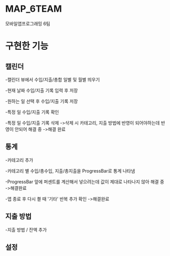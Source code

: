 # MAP_6TEAM
모바일앱프로그래밍 6팀

# 구현한 기능
## 캘린더

-캘린더 뷰에서 수입/지출/총합 일별 및 월별 띄우기

-현재 날짜 수입/지출 기록 입력 후 저장

-원하는 일 선택 후 수입/지출 기록 저장

-특정 일 수입/지출 기록 확인

-특정 일 수입/지출 기록 삭제
->삭제 시 카테고리, 지출 방법에 반영이 되어야하는데 반영이 안되어 해결 중
->해결 완료

## 통계

-카테고리 추가

-카테고리 별 수입/총수입, 지출/총지출을 ProgressBar로 통계 나타냄

-ProgressBar 앞에 퍼센트를 계산해서 넣으려는데 값이 제대로 나타나지 않아 해결 중
->해결완료

-앱 종료 후 다시 켤 때 '기타' 반복 추가 확인
->해결완료

## 지출 방법

-지출 방법 / 잔액 추가

## 설정
